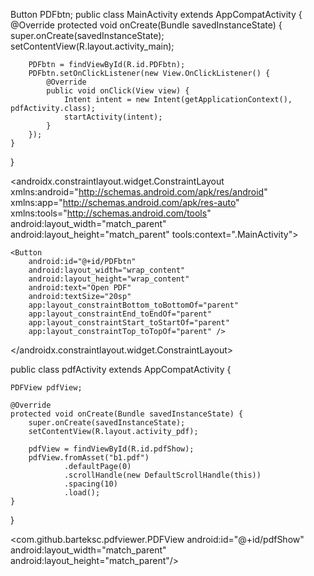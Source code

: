   Button PDFbtn;
public class MainActivity extends AppCompatActivity {
    @Override
    protected void onCreate(Bundle savedInstanceState) {
        super.onCreate(savedInstanceState);
        setContentView(R.layout.activity_main);

        PDFbtn = findViewById(R.id.PDFbtn);
        PDFbtn.setOnClickListener(new View.OnClickListener() {
            @Override
            public void onClick(View view) {
                Intent intent = new Intent(getApplicationContext(), pdfActivity.class);
                startActivity(intent);
            }
        });
    }
}


<?xml version="1.0" encoding="utf-8"?>
<androidx.constraintlayout.widget.ConstraintLayout xmlns:android="http://schemas.android.com/apk/res/android"
    xmlns:app="http://schemas.android.com/apk/res-auto"
    xmlns:tools="http://schemas.android.com/tools"
    android:layout_width="match_parent"
    android:layout_height="match_parent"
    tools:context=".MainActivity">

    <Button
        android:id="@+id/PDFbtn"
        android:layout_width="wrap_content"
        android:layout_height="wrap_content"
        android:text="Open PDF"
        android:textSize="20sp"
        app:layout_constraintBottom_toBottomOf="parent"
        app:layout_constraintEnd_toEndOf="parent"
        app:layout_constraintStart_toStartOf="parent"
        app:layout_constraintTop_toTopOf="parent" />

</androidx.constraintlayout.widget.ConstraintLayout>


public class pdfActivity extends AppCompatActivity {



    PDFView pdfView;

    @Override
    protected void onCreate(Bundle savedInstanceState) {
        super.onCreate(savedInstanceState);
        setContentView(R.layout.activity_pdf);

        pdfView = findViewById(R.id.pdfShow);
        pdfView.fromAsset("b1.pdf")
                .defaultPage(0)
                .scrollHandle(new DefaultScrollHandle(this))
                .spacing(10)
                .load();
    }
}

<?xml version="1.0" encoding="utf-8"?>
<LinearLayout xmlns:android="http://schemas.android.com/apk/res/android"
    xmlns:app="http://schemas.android.com/apk/res-auto"
    xmlns:tools="http://schemas.android.com/tools"
    android:layout_width="match_parent"
    android:layout_height="match_parent"
    tools:context=".pdfActivity">

<com.github.barteksc.pdfviewer.PDFView
    android:id="@+id/pdfShow"
    android:layout_width="match_parent"
    android:layout_height="match_parent"/>

</LinearLayout>
